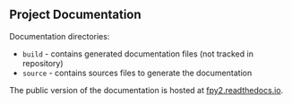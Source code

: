 ## Project Documentation

Documentation directories:
 - `build` - contains generated documentation files (not tracked in repository)
 - `source` - contains sources files to generate the documentation

The public version of the documentation is hosted at [fpy2.readthedocs.io](https://fpy2.readthedocs.io/).
